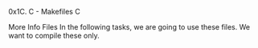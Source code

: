 0x1C. C - Makefiles
C

More Info
Files
In the following tasks, we are going to use these files. We want to compile these only.
